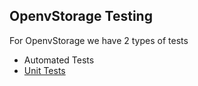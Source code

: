 ## OpenvStorage Testing

For OpenvStorage we have 2 types of tests
 * Automated Tests
 * [Unit Tests](unittests.md)
